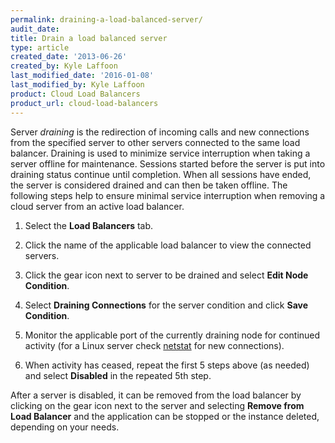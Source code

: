 ```yaml
---
permalink: draining-a-load-balanced-server/
audit_date:
title: Drain a load balanced server
type: article
created_date: '2013-06-26'
created_by: Kyle Laffoon
last_modified_date: '2016-01-08'
last_modified_by: Kyle Laffoon
product: Cloud Load Balancers
product_url: cloud-load-balancers
---
```


Server *draining* is the redirection of incoming calls and new
connections from the specified server to other servers connected to the
same load balancer. Draining is used to minimize service
interruption when taking a server offline for maintenance.
Sessions started before the server is put into draining status
continue until completion.  When all sessions have ended, the
server is considered drained and can then be taken offline. The
following steps help to ensure minimal service interruption
when removing a cloud server from an active load balancer.

1.  Select the **Load Balancers** tab.
2.  Click the name of the applicable load balancer to view the
    connected servers.
3.  Click the gear icon next to server to be drained and select **Edit Node Condition**.

4.  Select **Draining Connections** for the server condition and click
    **Save Condition**.

5.  Monitor the applicable port of the currently draining node for
    continued activity (for a Linux server check
    [netstat](/support/how-to/checking-listening-ports-with-netstat)
    for new connections).
6.  When activity has ceased, repeat the first 5 steps above (as needed)
    and select **Disabled** in the repeated 5th step.

After a server is disabled, it can be removed from the load balancer by clicking on the gear icon next to the server and selecting **Remove from Load Balancer** and the
application can be stopped or the instance deleted, depending on your
needs.
